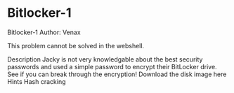 # Bitlocker-1
Bitlocker-1
Author: Venax

This problem cannot be solved in the webshell.

Description
Jacky is not very knowledgable about the best security passwords and used a simple password to encrypt their BitLocker drive. See if you can break through the encryption!
Download the disk image here
Hints 
Hash cracking
